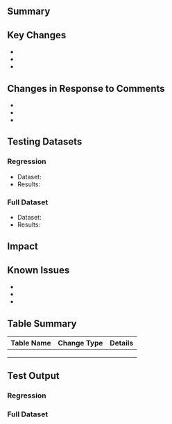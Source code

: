 ## Summary
<!-- Provide a concise summary of what this PR accomplishes and why it's needed -->

## Key Changes
<!-- List the main changes/additions implemented in this PR -->
- 
- 
- 

## Changes in Response to Comments
<!-- Detail any modifications made based on previous review feedback -->
- 
- 
- 

## Testing Datasets

### Regression
<!-- Describe regression testing datasets used and results -->
- Dataset: 
- Results:

### Full Dataset
<!-- Describe full CDM testing datasets used and results -->
- Dataset:
- Results:

## Impact
<!-- Explain the impact of these changes on the overall system, performance, etc. -->

## Known Issues
<!-- List any known issues, limitations, or future work items related to this PR -->
- 
- 
- 

## Table Summary
<!-- Provide a summary of any table changes (additions, modifications, removals) -->
| Table Name | Change Type | Details |
|------------|-------------|---------|
|            |             |         |
|            |             |         |
|            |             |         |

## Test Output
<!-- Paste your DBT test output here -->

### Regression

### Full Dataset